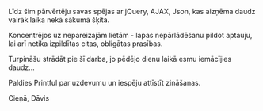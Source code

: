 Līdz šim pārvērtēju savas spējas ar jQuery, AJAX, Json, kas aizņēma daudz vairāk laika nekā sākumā šķita. 

Koncentrējos uz nepareizajām lietām - lapas nepārlādēšanu pildot aptauju, lai arī netika izpildītas citas, obligātas prasības. 

Turpināšu strādāt pie šī darba, jo pēdējo dienu laikā esmu iemācījies daudz...

Paldies Printful par uzdevumu un iespēju attīstīt zināšanas. 

Cieņā,
Dāvis 